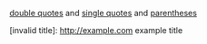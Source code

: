 [double quotes] and [single quotes] and [parentheses]

[double quotes]: http://example.com "example title"
[single quotes]: http://example.com 'example title'
[parentheses]: http://example.com (example title)
[invalid title]: http://example.com example title